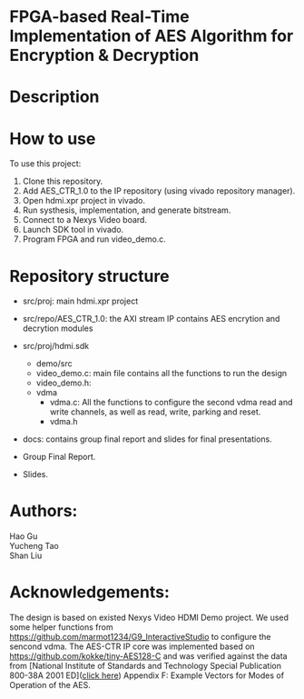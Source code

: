 # FPGA-based Real-Time Implementation of AES Algorithm for Encryption & Decryption

# Description

# How to use
To use this project: <br />
 1. Clone this repository. <br />
 2. Add AES_CTR_1.0 to the IP repository (using vivado repository manager).<br />
 3. Open hdmi.xpr project in vivado. <br />
 4. Run systhesis, implementation, and generate bitstream. <br />
 5. Connect to a Nexys Video board. <br />
 6. Launch SDK tool in vivado. <br />
 7. Program FPGA and run video_demo.c. <br >

# Repository structure
* src/proj: main hdmi.xpr project
* src/repo/AES_CTR_1.0: the AXI stream IP contains AES encrytion and decrytion modules

* src/proj/hdmi.sdk
   * demo/src
    * video_demo.c: main file contains all the functions to run the design
    * video_demo.h:
   * vdma
      * vdma.c: All the functions to configure the second vdma read and write channels, as well as read, write, parking and reset.
      * vdma.h
* docs: contains group final report and slides for final presentations.
 * Group Final Report.
 * Slides.

# Authors:
 Hao Gu <br />
 Yucheng Tao <br />
 Shan Liu <br />

# Acknowledgements:
The design is based on existed Nexys Video HDMI Demo project. 
We used some helper functions from https://github.com/marmot1234/G9_InteractiveStudio to configure the sencond vdma. 
The AES-CTR IP core was implemented based on https://github.com/kokke/tiny-AES128-C and was verified against the data from [National Institute of Standards and Technology Special Publication 800-38A 2001 ED](<a href="http://nvlpubs.nist.gov/nistpubs/Legacy/SP/nistspecialpublication800-38a.pdf">click here</a>) Appendix F: Example Vectors for Modes of Operation of the AES. 
